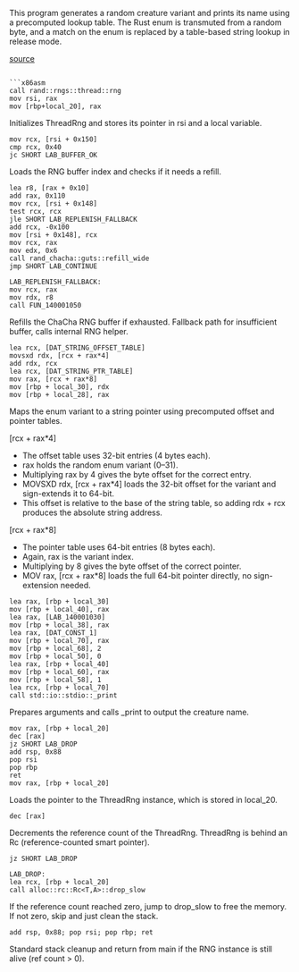 
This program generates a random creature variant and prints its name using a precomputed lookup table.
The Rust enum is transmuted from a random byte, and a match on the enum is replaced by a table-based string lookup in release mode.

[source](https://github.com/Jozefpodlecki/reverse-engineering-exercises/blob/main/exercises/enums/src/main.rs)

```
       
```x86asm
call rand::rngs::thread::rng
mov rsi, rax
mov [rbp+local_20], rax
```

Initializes ThreadRng and stores its pointer in rsi and a local variable.

```x86asm
mov rcx, [rsi + 0x150]
cmp rcx, 0x40
jc SHORT LAB_BUFFER_OK
```

Loads the RNG buffer index and checks if it needs a refill.

```x86asm
lea r8, [rax + 0x10]
add rax, 0x110
mov rcx, [rsi + 0x148]
test rcx, rcx
jle SHORT LAB_REPLENISH_FALLBACK
add rcx, -0x100
mov [rsi + 0x148], rcx
mov rcx, rax
mov edx, 0x6
call rand_chacha::guts::refill_wide
jmp SHORT LAB_CONTINUE
```

```x86asm
LAB_REPLENISH_FALLBACK:
mov rcx, rax
mov rdx, r8
call FUN_140001050
```

Refills the ChaCha RNG buffer if exhausted.
Fallback path for insufficient buffer, calls internal RNG helper.

```x86asm
lea rcx, [DAT_STRING_OFFSET_TABLE]
movsxd rdx, [rcx + rax*4]
add rdx, rcx
lea rcx, [DAT_STRING_PTR_TABLE]
mov rax, [rcx + rax*8]
mov [rbp + local_30], rdx
mov [rbp + local_28], rax
```

Maps the enum variant to a string pointer using precomputed offset and pointer tables.

[rcx + rax*4]
- The offset table uses 32-bit entries (4 bytes each).
- rax holds the random enum variant (0–31).
- Multiplying rax by 4 gives the byte offset for the correct entry.
- MOVSXD rdx, [rcx + rax*4] loads the 32-bit offset for the variant and sign-extends it to 64-bit.
- This offset is relative to the base of the string table, so adding rdx + rcx produces the absolute string address.

[rcx + rax*8]
- The pointer table uses 64-bit entries (8 bytes each).
- Again, rax is the variant index.
- Multiplying by 8 gives the byte offset of the correct pointer.
- MOV rax, [rcx + rax*8] loads the full 64-bit pointer directly, no sign-extension needed.

```x86asm
lea rax, [rbp + local_30]
mov [rbp + local_40], rax
lea rax, [LAB_140001030]
mov [rbp + local_38], rax
lea rax, [DAT_CONST_1]
mov [rbp + local_70], rax
mov [rbp + local_68], 2
mov [rbp + local_50], 0
lea rax, [rbp + local_40]
mov [rbp + local_60], rax
mov [rbp + local_58], 1
lea rcx, [rbp + local_70]
call std::io::stdio::_print
```

Prepares arguments and calls _print to output the creature name.

```x86asm
mov rax, [rbp + local_20]
dec [rax]
jz SHORT LAB_DROP
add rsp, 0x88
pop rsi
pop rbp
ret
mov rax, [rbp + local_20]
```

Loads the pointer to the ThreadRng instance, which is stored in local_20.

`dec [rax]`

Decrements the reference count of the ThreadRng.
ThreadRng is behind an Rc (reference-counted smart pointer).

`jz SHORT LAB_DROP`

```x86asm
LAB_DROP:
lea rcx, [rbp + local_20]
call alloc::rc::Rc<T,A>::drop_slow
```

If the reference count reached zero, jump to drop_slow to free the memory.
If not zero, skip and just clean the stack.

`add rsp, 0x88; pop rsi; pop rbp; ret`

Standard stack cleanup and return from main if the RNG instance is still alive (ref count > 0).